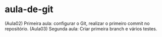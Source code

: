 # aula-de-git

(Aula02) Primeira aula: configurar o Git, realizar o primeiro commit no repositório.
(Aula03) Segunda aula: Criar primeira branch e vários testes.
